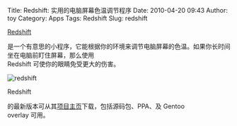 Title: Redshift: 实用的电脑屏幕色温调节程序
Date: 2010-04-20 09:43
Author: toy
Category: Apps
Tags: Redshift
Slug: redshift

[Redshift](http://jonls.dk/redshift/)  

是一个有意思的小程序，它能根据你的环境来调节电脑屏幕的色温。如果你长时间坐在电脑前盯住屏幕，那么使用  
Redshift 可使你的眼睛免受更大的伤害。

![redshift](http://i.linuxtoy.org/images/2010/04/redshift.png)

Redshift  

的最新版本可从其[项目主页](http://jonls.dk/redshift/)下载，包括源码包、PPA、及
Gentoo  
overlay 可用。
